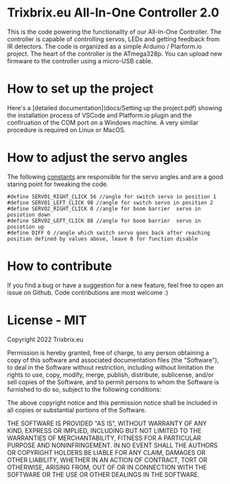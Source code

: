 # Trixbrix.eu All-In-One Controller 2.0

This is the code powering the functionality of our All-In-One Controller. The controller is capable of controlling servos, LEDs and getting feedback from IR detectors.
The code is organized as a simple Arduino / Plarform.io project. The heart of the controller is the ATmega328p. You can upload new firmware to the controller using a micro-USB cable.

# How to set up the project

Here's a [detailed documentation](docs/Setting up the project.pdf) showing the installation process of VSCode and Platform.io plugin and the confiruation of the COM port on a Windows machine.
A very similar procedure is required on Linux or MacOS.

# How to adjust the servo angles

The following [constants](lib/Trixbrix/Trixbrix/Defines.h) are responsible for the servo angles and are a good staring point for tweaking the code.

```
#define SERVO1_RIGHT_CLICK 56 //angle for switch servo in position 1
#define SERVO1_LEFT_CLICK 98 //angle for switch servo in position 2
#define SERVO2_RIGHT_CLICK 0 //angle for boom barrier  servo in posiotion down
#define SERVO2_LEFT_CLICK 88 //angle for boom barrier  servo in posiotion up
#define DIFF 0 //angle which switch servo goes back after reaching position defined by values above, leave 0 for function disable
```

# How to contribute

If you find a bug or have a suggestion for a new feature, feel free to open an issue on Github. Code contributions are most welcome :)

# License - MIT

Copyright 2022 Trixbrix.eu

Permission is hereby granted, free of charge, to any person obtaining a copy of this software and associated documentation files (the "Software"), to deal in the Software without restriction, including without limitation the rights to use, copy, modify, merge, publish, distribute, sublicense, and/or sell copies of the Software, and to permit persons to whom the Software is furnished to do so, subject to the following conditions:

The above copyright notice and this permission notice shall be included in all copies or substantial portions of the Software.

THE SOFTWARE IS PROVIDED "AS IS", WITHOUT WARRANTY OF ANY KIND, EXPRESS OR IMPLIED, INCLUDING BUT NOT LIMITED TO THE WARRANTIES OF MERCHANTABILITY, FITNESS FOR A PARTICULAR PURPOSE AND NONINFRINGEMENT. IN NO EVENT SHALL THE AUTHORS OR COPYRIGHT HOLDERS BE LIABLE FOR ANY CLAIM, DAMAGES OR OTHER LIABILITY, WHETHER IN AN ACTION OF CONTRACT, TORT OR OTHERWISE, ARISING FROM, OUT OF OR IN CONNECTION WITH THE SOFTWARE OR THE USE OR OTHER DEALINGS IN THE SOFTWARE.
